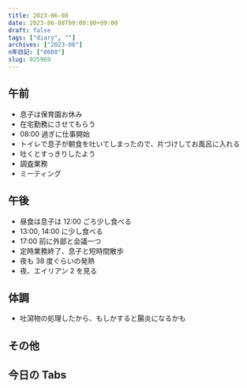 ```yaml
---
title: 2023-06-08
date: 2023-06-08T00:00:00+09:00
draft: false
tags: ["diary", ""]
archives: ["2023-06"]
n年日記: ["0608"]
slug: 925969
---
```


## 午前

- 息子は保育園お休み
- 在宅勤務にさせてもらう
- 08:00 過ぎに仕事開始
- トイレで息子が朝食を吐いてしまったので、片づけしてお風呂に入れる
- 吐くとすっきりしたよう
- 調査業務
- ミーティング

## 午後

- 昼食は息子は 12:00 ごろ少し食べる
- 13:00, 14:00 に少し食べる
- 17:00 前に外部と会議一つ
- 定時業務終了、息子と短時間散歩
- 夜も 38 度ぐらいの発熱
- 夜、エイリアン 2 を見る

## 体調

- 吐瀉物の処理したから、もしかすると腸炎になるかも

## その他

## 今日の Tabs
